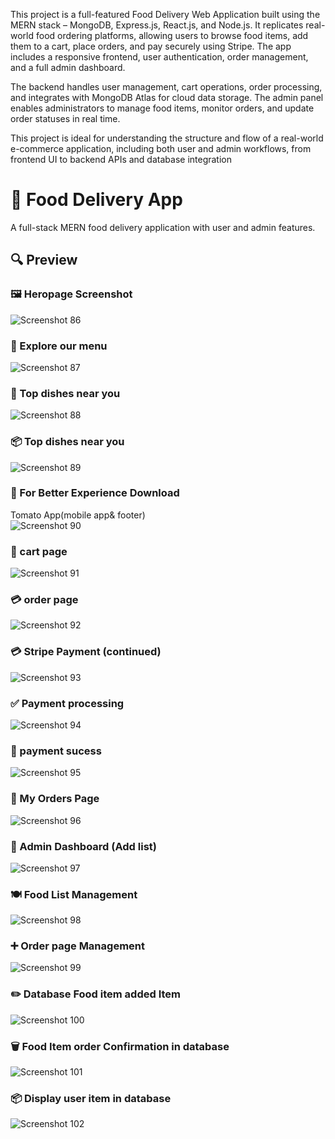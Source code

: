 This project is a full-featured Food Delivery Web Application built using the MERN stack – MongoDB, Express.js, React.js, and Node.js. It replicates real-world food ordering platforms, allowing users to browse food items, add them to a cart, place orders, and pay securely using Stripe. The app includes a responsive frontend, user authentication, order management, and a full admin dashboard.

The backend handles user management, cart operations, order processing, and integrates with MongoDB Atlas for cloud data storage. The admin panel enables administrators to manage food items, monitor orders, and update order statuses in real time.

This project is ideal for understanding the structure and flow of a real-world e-commerce application, including both user and admin workflows, from frontend UI to backend APIs and database integration

# 🍔 Food Delivery App

A full-stack MERN food delivery application with user and admin features.

## 🔍 Preview

### 🖼️ Heropage Screenshot  
![Screenshot 86](https://github.com/Utkarsh204/food-delivery/blob/fd58a923926f77e08be402935af21a6384d5f1d7/Screenshot%20(86).png?raw=true)

### 🔐 Explore our menu  
![Screenshot 87](https://github.com/Utkarsh204/food-delivery/blob/c56a62257fd08068ee588b2c5e7821f223b4389d/Screenshot%20(87).png?raw=true)

### 🛒 Top dishes near you
![Screenshot 88](https://github.com/Utkarsh204/food-delivery/blob/c56a62257fd08068ee588b2c5e7821f223b4389d/Screenshot%20(88).png?raw=true)

### 📦 Top dishes near you  
![Screenshot 89](https://github.com/Utkarsh204/food-delivery/blob/851d6ffaad35b19caa536aaa43b593b56329cb4e/Screenshot%20(89).png?raw=true)

### 🛒 For Better Experience Download
Tomato App(mobile app& footer)  
![Screenshot 90](https://github.com/Utkarsh204/food-delivery/blob/851d6ffaad35b19caa536aaa43b593b56329cb4e/Screenshot%20(90).png?raw=true)

### 🔐 cart page  
![Screenshot 91](https://github.com/Utkarsh204/food-delivery/blob/851d6ffaad35b19caa536aaa43b593b56329cb4e/Screenshot%20(91).png?raw=true)

### 💳 order page  
![Screenshot 92](https://github.com/Utkarsh204/food-delivery/blob/c56a62257fd08068ee588b2c5e7821f223b4389d/Screenshot%20(92).png?raw=true)

### 💳 Stripe Payment (continued)  
![Screenshot 93](https://github.com/Utkarsh204/food-delivery/blob/851d6ffaad35b19caa536aaa43b593b56329cb4e/Screenshot%20(93).png?raw=true)

### ✅ Payment processing 
![Screenshot 94](https://github.com/Utkarsh204/food-delivery/blob/851d6ffaad35b19caa536aaa43b593b56329cb4e/Screenshot%20(94).png?raw=true)

### 🧾 payment sucess
![Screenshot 95](https://github.com/Utkarsh204/food-delivery/blob/851d6ffaad35b19caa536aaa43b593b56329cb4e/Screenshot%20(95).png?raw=true)

### 📃 My Orders Page  
![Screenshot 96](https://github.com/Utkarsh204/food-delivery/blob/851d6ffaad35b19caa536aaa43b593b56329cb4e/Screenshot%20(96).png?raw=true)

### 🧾 Admin Dashboard (Add list) 
![Screenshot 97](https://github.com/Utkarsh204/food-delivery/blob/c56a62257fd08068ee588b2c5e7821f223b4389d/Screenshot%20(97).png?raw=true)

### 🍽️ Food List Management  
![Screenshot 98](https://github.com/Utkarsh204/food-delivery/blob/c56a62257fd08068ee588b2c5e7821f223b4389d/Screenshot%20(98).png?raw=true)

### ➕  Order page Management
![Screenshot 99](https://github.com/Utkarsh204/food-delivery/blob/c56a62257fd08068ee588b2c5e7821f223b4389d/Screenshot%20(99).png?raw=true)

### ✏️ Database Food item added Item  
![Screenshot 100](https://github.com/Utkarsh204/food-delivery/blob/c56a62257fd08068ee588b2c5e7821f223b4389d/Screenshot%20(100).png?raw=true)

### 🗑️  Food Item order Confirmation in database  
![Screenshot 101](https://github.com/Utkarsh204/food-delivery/blob/c56a62257fd08068ee588b2c5e7821f223b4389d/Screenshot%20(101).png?raw=true)

### 📦 Display user item in database
![Screenshot 102](https://github.com/Utkarsh204/food-delivery/blob/c56a62257fd08068ee588b2c5e7821f223b4389d/Screenshot%20(102).png?raw=true)


